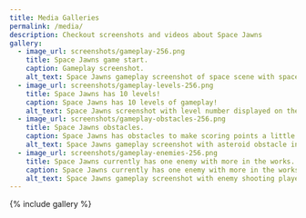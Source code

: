 ```yaml
---
title: Media Galleries
permalink: /media/
description: Checkout screenshots and videos about Space Jawns
gallery:
  - image_url: screenshots/gameplay-256.png
    title: Space Jawns game start.
    caption: Gameplay screenshot.
    alt_text: Space Jawns gameplay screenshot of space scene with spaceship and scoring UI.
  - image_url: screenshots/gameplay-levels-256.png
    title: Space Jawns has 10 levels!
    caption: Space Jawns has 10 levels of gameplay!
    alt_text: Space Jawns screenshot with level number displayed on the screen.
  - image_url: screenshots/gameplay-obstacles-256.png
	title: Space Jawns obstacles.
	caption: Space Jawns has obstacles to make scoring points a little harder.
    alt_text: Space Jawns gameplay screenshot with asteroid obstacle in the scene.
  - image_url: screenshots/gameplay-enemies-256.png
	title: Space Jawns currently has one enemy with more in the works.
	caption: Space Jawns currently has one enemy with more in the works.
	alt_text: Space Jawns gameplay screenshot with enemy shooting player with explosion.
---
```


{% include gallery %}

